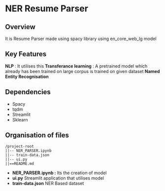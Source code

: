 # NER Resume Parser

## Overview
It is Resume Parser made using spacy library using en_core_web_lg model

## Key Features
**NLP** : It utilises this
**Transferance learning** : A pretrained model which already has been trained on large corpus is trained on given dataset
**Named Entity Recognisation**

## Dependencies 
* Spacy
* tqdm
* Streamlit
* Sklearn

## Organisation of files
```
/project-root
||-- NER_PARSER.ipynb
||-- train-data.json
||-- ui.py
||==README.md
```

* **NER_PARSER.ipynb :** Its the creation of model
* **ui.py** Streamlit application that utilises model
* **train-data.json** NER Based dataset

